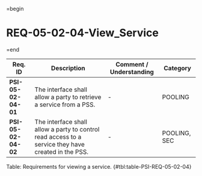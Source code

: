 =begin

# REQ-05-02-04-View_Service

=end

| Req. ID | Description | Comment / Understanding | Category |
| ------- | ----------- | ----------------------- | -------- |
| __PSI-05-02-04-01__ | The interface shall allow a party to retrieve a service from a PSS. | - | POOLING |
| __PSI-05-02-04-02__ | The interface shall allow a party to control read access to a service they have created in the PSS. | - | POOLING, SEC |

Table: Requirements for viewing a service. {#tbl:table-PSI-REQ-05-02-04}
